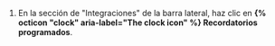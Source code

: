 1. En la sección de "Integraciones" de la barra lateral, haz clic en **{% octicon "clock" aria-label="The clock icon" %} Recordatorios programados**.

